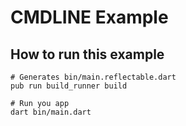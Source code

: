 # CMDLINE Example

## How to run this example

    # Generates bin/main.reflectable.dart 
    pub run build_runner build
    
    # Run you app
    dart bin/main.dart
    
    